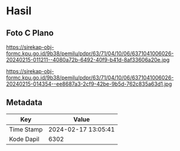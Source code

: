 # Hasil

## Foto C Plano

https://sirekap-obj-formc.kpu.go.id/9b38/pemilu/pdpr/63/71/04/10/06/6371041006026-20240215-011211--4080a72b-6492-40f9-b41d-8af33606a20e.jpg

https://sirekap-obj-formc.kpu.go.id/9b38/pemilu/pdpr/63/71/04/10/06/6371041006026-20240215-014354--ee8687a3-2cf9-42be-9b5d-762c835a63d1.jpg


## Metadata

| Key        | Value               |
| ---------- | ------------------- |
| Time Stamp | 2024-02-17 13:05:41 |
| Kode Dapil | 6302                |



